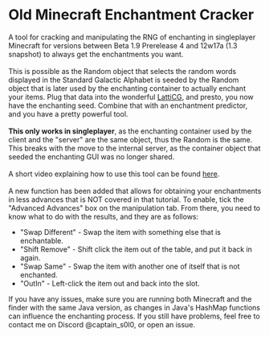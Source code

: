 # Old Minecraft Enchantment Cracker

A tool for cracking and manipulating the RNG of enchanting in singleplayer Minecraft for versions between Beta 1.9 Prerelease 4 and 12w17a (1.3 snapshot) to always get the enchantments you want.<br><br>
This is possible as the Random object that selects the random words displayed in the Standard Galactic Alphabet is seeded by the Random object that is later used by the enchanting container to actually enchant your items.
Plug that data into the wonderful [LattiCG](https://github.com/mjtb49/LattiCG), and presto, you now have the enchanting seed. Combine that with an enchantment predictor, and you have a pretty powerful tool.<br><br>
**This only works in singleplayer**, as the enchanting container used by the client and the "server" are the same object, thus the Random is the same. This breaks with the move to the internal server,
as the container object that seeded the enchanting GUI was no longer shared.<br><br>
A short video explaining how to use this tool can be found [here](https://youtu.be/elcx1i7Zauc).<br><br>
A new function has been added that allows for obtaining your enchantments in less advances that is NOT covered
in that tutorial. To enable, tick the "Advanced Advances" box on the manipulation tab. From there, you need to know
what to do with the results, and they are as follows:
* "Swap Different" - Swap the item with something else that is enchantable.
* "Shift Remove" - Shift click the item out of the table, and put it back in again.
* "Swap Same" - Swap the item with another one of itself that is not enchanted.
* "OutIn" - Left-click the item out and back into the slot.

If you have any issues, make sure you are running both Minecraft and the finder with the same Java version, as changes in Java's HashMap functions can influence the enchanting process.
If you still have problems, feel free to contact me on Discord @captain_s0l0, or open an issue.
